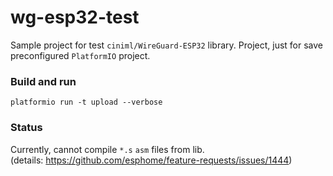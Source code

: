 wg-esp32-test
=============

Sample project for test `ciniml/WireGuard-ESP32` library.
Project, just for save preconfigured `PlatformIO` project.  

### Build and run 

`platformio run -t upload --verbose`

### Status 

Currently, cannot compile `*.s` `asm` files from lib.  
(details: https://github.com/esphome/feature-requests/issues/1444)
